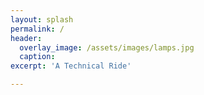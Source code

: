 ```yaml
---
layout: splash
permalink: /
header:
  overlay_image: /assets/images/lamps.jpg
  caption:
excerpt: 'A Technical Ride'

---
```

